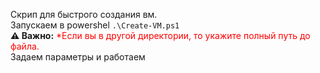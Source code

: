 Скрип для быстрого создания вм.
<br>Запускаем в powershel <code>.\Create-VM.ps1</code> 
<br>**⚠️ Важно:**
<span style="color:red;">*Если вы в другой директории, то укажите полный путь до файла.</span>
<br>Задаем параметры и работаем
